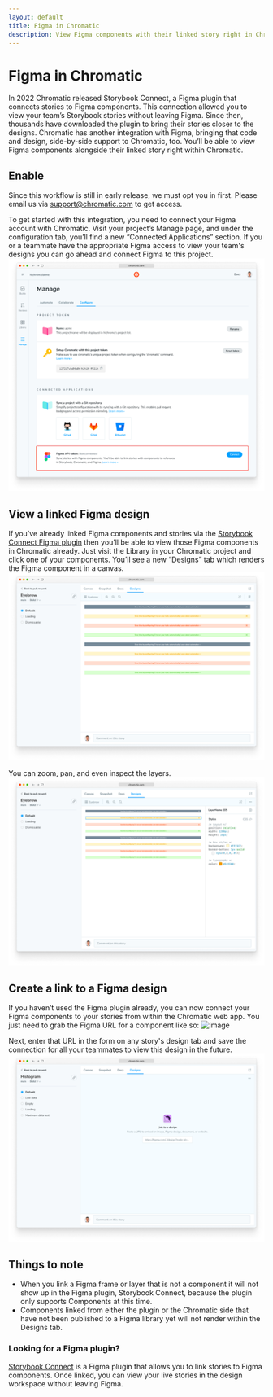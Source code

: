 ```yaml
---
layout: default
title: Figma in Chromatic
description: View Figma components with their linked story right in Chromatic
---
```


# Figma in Chromatic
In 2022 Chromatic released Storybook Connect, a Figma plugin that connects stories to Figma components. This connection allowed you to view your team’s Storybook stories without leaving Figma. Since then, thousands have downloaded the plugin to bring their stories closer to the designs.
Chromatic has another integration with Figma, bringing that code and design, side-by-side support to Chromatic, too. You’ll be able to view Figma components alongside their linked story right within Chromatic.

## Enable

Since this workflow is still in early release, we must opt you in first. Please email us via support@chromatic.com to get access.

To get started with this integration, you need to connect your Figma account with Chromatic. Visit your project’s Manage page, and under the configuration tab, you’ll find a new “Connected Applications” section. If you or a teammate have the appropriate Figma access to view your team's designs you can go ahead and connect Figma to this project.
![Chromatic manage screen showing new “Connected Applications” section](img/figma-manage.png)

## View a linked Figma design

If you’ve already linked Figma components and stories via the [Storybook Connect Figma plugin](https://www.figma.com/community/plugin/1056265616080331589/Storybook-Connect) then you’ll be able to view those Figma components in Chromatic already. Just visit the Library in your Chromatic project and click one of your components. You’ll see a new “Designs” tab which renders the Figma component in a canvas.
![Designs tab in Chromatic showing the rendering of a Figma component](img/figma-designs.png)

You can zoom, pan, and even inspect the layers.
![Designs tab in Chromatic showing the rendering of a Figma component with the layer inspect drawer open showing CSS for the layer](img/figma-layer-styles.png)

## Create a link to a Figma design

If you haven’t used the Figma plugin already, you can now connect your Figma components to your stories from within the Chromatic web app. You just need to grab the Figma URL for a component like so:
![image](https://user-images.githubusercontent.com/1164060/229818480-f24216e0-3367-4a6b-9c5e-8ab1e7087cd4.png)

Next, enter that URL in the form on any story's design tab and save the connection for all your teammates to view this design in the future.
![Designs tab in Chromatic showing the Link to a design UI](img/figma-link-story.png)

## Things to note
- When you link a Figma frame or layer that is not a component it will not show up in the Figma plugin, Storybook Connect, because the plugin only supports Components at this time.
- Components linked from either the plugin or the Chromatic side that have not been published to a Figma library yet will not render within the Designs tab.

### Looking for a Figma plugin?
<div class="aside">
<a href="figma-plugin">Storybook Connect</a> is a Figma plugin that allows you to link stories to Figma components. Once linked, you can view your live stories in the design workspace without leaving Figma.
</div>